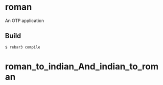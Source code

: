 roman
=====

An OTP application

Build
-----

    $ rebar3 compile
# roman_to_indian_And_indian_to_roman
